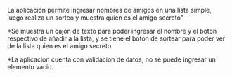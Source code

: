 La aplicación permite ingresar nombres de amigos en una lista simple, luego realiza un sorteo y muestra quien es el amigo secreto"

*Se muestra un cajón de texto para poder ingresar el nombre y el boton respectivo de añadir a la lista, y se tiene el boton de sortear para poder ver de la lista quien es el amigo secreto.

*La aplicacion cuenta con validacion de datos, no se puede ingresar un elemento vacio.
